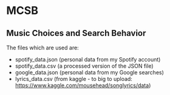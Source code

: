 # MCSB
## Music Choices and Search Behavior

The files which are used are:
- spotify_data.json (personal data from my Spotify account)
- spotify_data.csv (a processed version of the JSON file)
- google_data.json (personal data from my Google searches)
- lyrics_data.csv (from kaggle - to big to upload: https://www.kaggle.com/mousehead/songlyrics/data)
